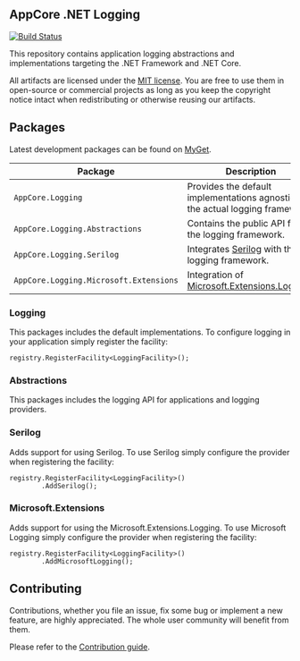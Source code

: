 AppCore .NET Logging
--------------------

[![Build Status](https://dev.azure.com/AppCoreNet/Logging/_apis/build/status/AppCoreNet.Logging?branchName=dev)](https://dev.azure.com/AppCoreNet/Logging/_build/latest?definitionId=3&branchName=dev)

This repository contains application logging abstractions and implementations targeting the .NET Framework and .NET Core.

All artifacts are licensed under the [MIT license](LICENSE). You are free to use them in open-source or commercial projects as long
as you keep the copyright notice intact when redistributing or otherwise reusing our artifacts.

## Packages

Latest development packages can be found on [MyGet](https://www.myget.org/gallery/appcorenet).

Package                                           | Description
--------------------------------------------------|------------------------------------------------------------------------------------------------------
`AppCore.Logging`                               | Provides the default implementations agnostic to the actual logging framework.
`AppCore.Logging.Abstractions`                | Contains the public API for the logging framework.
`AppCore.Logging.Serilog`                      | Integrates [Serilog](https://serilog.net/) with the logging framework.
`AppCore.Logging.Microsoft.Extensions`       | Integration of [Microsoft.Extensions.Logging](https://docs.microsoft.com/en-us/dotnet/api/microsoft.extensions.logging).

### Logging

This packages includes the default implementations. To configure logging in your application simply register the facility:

```
registry.RegisterFacility<LoggingFacility>();
```

### Abstractions

This packages includes the logging API for applications and logging providers.

### Serilog

Adds support for using Serilog.
To use Serilog simply configure the provider when registering the facility:
```
registry.RegisterFacility<LoggingFacility>()
        .AddSerilog();
```

### Microsoft.Extensions

Adds support for using the Microsoft.Extensions.Logging.
To use Microsoft Logging simply configure the provider when registering the facility:
```
registry.RegisterFacility<LoggingFacility>()
        .AddMicrosoftLogging();
```

## Contributing

Contributions, whether you file an issue, fix some bug or implement a new feature, are highly appreciated. The whole user community
will benefit from them.

Please refer to the [Contribution guide](CONTRIBUTING.md).
